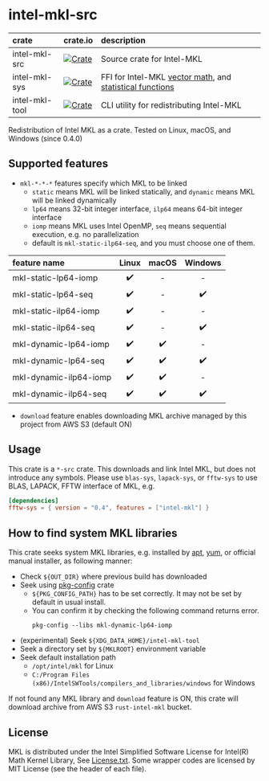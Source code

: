 # intel-mkl-src

|crate         | crate.io                                                                                           | description                                                           |
|:-------------|:---------------------------------------------------------------------------------------------------|:----------------------------------------------------------------------|
|intel-mkl-src | [![Crate](http://meritbadge.herokuapp.com/intel-mkl-src)](https://crates.io/crates/intel-mkl-src)  | Source crate for Intel-MKL                                            |
|intel-mkl-sys | [![Crate](http://meritbadge.herokuapp.com/intel-mkl-sys)](https://crates.io/crates/intel-mkl-sys)  | FFI for Intel-MKL [vector math][VM], and [statistical functions][VSL] |
|intel-mkl-tool| [![Crate](http://meritbadge.herokuapp.com/intel-mkl-tool)](https://crates.io/crates/intel-mkl-tool)| CLI utility for redistributing Intel-MKL                              |

Redistribution of Intel MKL as a crate. Tested on Linux, macOS, and Windows (since 0.4.0)

[VM]:  https://software.intel.com/en-us/mkl-developer-reference-c-vector-mathematical-functions
[VSL]: https://software.intel.com/en-us/mkl-developer-reference-c-statistical-functions

## Supported features

- `mkl-*-*-*` features specify which MKL to be linked
  - `static` means MKL will be linked statically, and `dynamic` means MKL will be linked dynamically
  - `lp64` means 32-bit integer interface, `ilp64` means 64-bit integer interface
  - `iomp` means MKL uses Intel OpenMP, `seq` means sequential execution, e.g. no parallelization
  - default is `mkl-static-ilp64-seq`, and you must choose one of them.

| feature name           | Linux              | macOS              | Windows            |
|:-----------------------|:------------------:|:------------------:|:------------------:|
| mkl-static-lp64-iomp   | :heavy_check_mark: | -                  | -                  |
| mkl-static-lp64-seq    | :heavy_check_mark: | -                  | :heavy_check_mark: |
| mkl-static-ilp64-iomp  | :heavy_check_mark: | -                  | -                  |
| mkl-static-ilp64-seq   | :heavy_check_mark: | -                  | :heavy_check_mark: |
| mkl-dynamic-lp64-iomp  | :heavy_check_mark: | :heavy_check_mark: | -                  |
| mkl-dynamic-lp64-seq   | :heavy_check_mark: | :heavy_check_mark: | :heavy_check_mark: |
| mkl-dynamic-ilp64-iomp | :heavy_check_mark: | :heavy_check_mark: | -                  |
| mkl-dynamic-ilp64-seq  | :heavy_check_mark: | :heavy_check_mark: | :heavy_check_mark: |

- `download` feature enables downloading MKL archive managed by this project from AWS S3 (default ON)

## Usage

This crate is a `*-src` crate. This downloads and link Intel MKL, but does not introduce any symbols.
Please use `blas-sys`, `lapack-sys`, or `fftw-sys` to use BLAS, LAPACK, FFTW interface of MKL, e.g.

```toml
[dependencies]
fftw-sys = { version = "0.4", features = ["intel-mkl"] }
```

## How to find system MKL libraries

This crate seeks system MKL libraries, e.g. installed by [apt], [yum], or official manual installer, as following manner:

- Check `${OUT_DIR}` where previous build has downloaded
- Seek using [pkg-config] crate
  - `${PKG_CONFIG_PATH}` has to be set correctly. It may not be set by default in usual install.
  - You can confirm it by checking the following command returns error.
    ```
    pkg-config --libs mkl-dynamic-lp64-iomp
    ```
- (experimental) Seek `${XDG_DATA_HOME}/intel-mkl-tool`
- Seek a directory set by `${MKLROOT}` environment variable
- Seek default installation path
  - `/opt/intel/mkl` for Linux
  - `C:/Program Files (x86)/IntelSWTools/compilers_and_libraries/windows` for Windows

If not found any MKL library and `download` feature is ON, this crate will download archive from AWS S3 `rust-intel-mkl` bucket.

[apt]: https://software.intel.com/content/www/us/en/develop/articles/installing-intel-free-libs-and-python-apt-repo.html
[yum]: https://software.intel.com/content/www/us/en/develop/articles/installing-intel-free-libs-and-python-yum-repo.html
[pkg-config]: https://github.com/rust-lang/pkg-config-rs

## License
MKL is distributed under the Intel Simplified Software License for Intel(R) Math Kernel Library, See [License.txt](License.txt).
Some wrapper codes are licensed by MIT License (see the header of each file).
